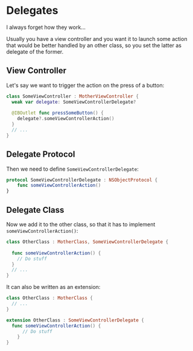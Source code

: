 # Delegates

I always forget how they work...

Usually you have a view controller and you want it to launch some action that would be better handled by an other class, so you set the latter as delegate of the former.

## View Controller
Let's say we want to trigger the action on the press of a button:
```` Swift
class SomeViewController : MotherViewController {
  weak var delegate: SomeViewControllerDelegate?
  
  @IBOutlet func pressSomeButton() {
    delegate?.someViewControllerAction()
  }
  // ...
}
````
## Delegate Protocol
Then we need to define `SomeViewControllerDelegate`:

```` Swift
protocol SomeViewControllerDelegate : NSObjectProtocol {
    func someViewControllerAction()
}
````
## Delegate Class
Now we add it to the other class, so that it has to implement `someViewControllerAction()`:

```` Swift
class OtherClass : MotherClass, SomeViewControllerDelegate {
  
  func someViewControllerAction() {
    // Do stuff
  }
  // ...
}
````

It can also be written as an extension:

```` Swift
class OtherClass : MotherClass {
  // ...
}

extension OtherClass : SomeViewControllerDelegate {
  func someViewControllerAction() {
      // Do stuff
    }
}
````

